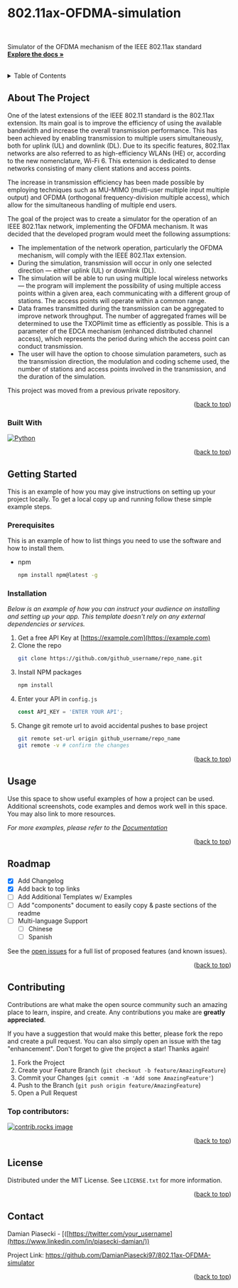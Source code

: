 # 802.11ax-OFDMA-simulation

<a id="readme-top"></a>

<!-- PROJECT LOGO -->
<br />
<div align="left">

  <!-- <h3 align="center">802.11ax-OFDMA-simulation</h3> -->

  <p align="left">
    Simulator of the OFDMA mechanism of the IEEE 802.11ax standard
    <br />
    <a href="https://github.com/DamianPiasecki97/802.11ax-OFDMA-simulator"><strong>Explore the docs »</strong></a>
    <br />
    <br />
  </p>
</div>

<!-- TABLE OF CONTENTS -->
<details>
  <summary>Table of Contents</summary>
  <ol>
    <li>
      <a href="#about-the-project">About The Project</a>
      <ul>
        <li><a href="#built-with">Built With</a></li>
      </ul>
    </li>
    <li>
      <a href="#getting-started">Getting Started</a>
      <ul>
        <li><a href="#prerequisites">Prerequisites</a></li>
        <li><a href="#installation">Installation</a></li>
      </ul>
    </li>
    <li><a href="#usage">Usage</a></li>
    <li><a href="#roadmap">Roadmap</a></li>
    <li><a href="#contributing">Contributing</a></li>
    <li><a href="#license">License</a></li>
    <li><a href="#contact">Contact</a></li>
    <li><a href="#acknowledgments">Acknowledgments</a></li>
  </ol>
</details>



<!-- ABOUT THE PROJECT -->
## About The Project

One of the latest extensions of the IEEE 802.11 standard is the 802.11ax extension. Its main goal is to improve the efficiency of using the available bandwidth and increase the overall transmission performance. This has been achieved by enabling transmission to multiple users simultaneously, both for uplink (UL) and downlink (DL). Due to its specific features, 802.11ax networks are also referred to as high-efficiency WLANs (HE) or, according to the new nomenclature, Wi-Fi 6. This extension is dedicated to dense networks consisting of many client stations and access points.

The increase in transmission efficiency has been made possible by employing techniques such as MU-MIMO (multi-user multiple input multiple output) and OFDMA (orthogonal frequency-division multiple access), which allow for the simultaneous handling of multiple end users.

The goal of the project was to create a simulator for the operation of an IEEE 802.11ax network, implementing the OFDMA mechanism. It was decided that the developed program would meet the following assumptions:

* The implementation of the network operation, particularly the OFDMA mechanism, will comply with the IEEE 802.11ax extension.
* During the simulation, transmission will occur in only one selected direction — either uplink (UL) or downlink (DL).
* The simulation will be able to run using multiple local wireless networks — the program will implement the possibility of using multiple access points within a given area, each communicating with a different group of stations. The access points will operate within a common range.
* Data frames transmitted during the transmission can be aggregated to improve network throughput. The number of aggregated frames will be determined to use the TXOPlimit time as efficiently as possible. This is a parameter of the EDCA mechanism (enhanced distributed channel access), which represents the period during which the access point can conduct transmission.
* The user will have the option to choose simulation parameters, such as the transmission direction, the modulation and coding scheme used, the number of stations and access points involved in the transmission, and the duration of the simulation.

This project was moved from a previous private repository.
<p align="right">(<a href="#readme-top">back to top</a>)</p>

### Built With

[![Python][Python]][Python-url]


<p align="right">(<a href="#readme-top">back to top</a>)</p>



<!-- GETTING STARTED -->
## Getting Started

This is an example of how you may give instructions on setting up your project locally.
To get a local copy up and running follow these simple example steps.

### Prerequisites

This is an example of how to list things you need to use the software and how to install them.
* npm
  ```sh
  npm install npm@latest -g
  ```

### Installation

_Below is an example of how you can instruct your audience on installing and setting up your app. This template doesn't rely on any external dependencies or services._

1. Get a free API Key at [https://example.com](https://example.com)
2. Clone the repo
   ```sh
   git clone https://github.com/github_username/repo_name.git
   ```
3. Install NPM packages
   ```sh
   npm install
   ```
4. Enter your API in `config.js`
   ```js
   const API_KEY = 'ENTER YOUR API';
   ```
5. Change git remote url to avoid accidental pushes to base project
   ```sh
   git remote set-url origin github_username/repo_name
   git remote -v # confirm the changes
   ```

<p align="right">(<a href="#readme-top">back to top</a>)</p>



<!-- USAGE EXAMPLES -->
## Usage

Use this space to show useful examples of how a project can be used. Additional screenshots, code examples and demos work well in this space. You may also link to more resources.

_For more examples, please refer to the [Documentation](https://example.com)_

<p align="right">(<a href="#readme-top">back to top</a>)</p>



<!-- ROADMAP -->
## Roadmap

- [x] Add Changelog
- [x] Add back to top links
- [ ] Add Additional Templates w/ Examples
- [ ] Add "components" document to easily copy & paste sections of the readme
- [ ] Multi-language Support
    - [ ] Chinese
    - [ ] Spanish

See the [open issues](https://github.com/othneildrew/Best-README-Template/issues) for a full list of proposed features (and known issues).

<p align="right">(<a href="#readme-top">back to top</a>)</p>



<!-- CONTRIBUTING -->
## Contributing

Contributions are what make the open source community such an amazing place to learn, inspire, and create. Any contributions you make are **greatly appreciated**.

If you have a suggestion that would make this better, please fork the repo and create a pull request. You can also simply open an issue with the tag "enhancement".
Don't forget to give the project a star! Thanks again!

1. Fork the Project
2. Create your Feature Branch (`git checkout -b feature/AmazingFeature`)
3. Commit your Changes (`git commit -m 'Add some AmazingFeature'`)
4. Push to the Branch (`git push origin feature/AmazingFeature`)
5. Open a Pull Request

### Top contributors:

<a href="https://github.com/othneildrew/Best-README-Template/graphs/contributors">
  <img src="https://contrib.rocks/image?repo=othneildrew/Best-README-Template" alt="contrib.rocks image" />
</a>

<p align="right">(<a href="#readme-top">back to top</a>)</p>



<!-- LICENSE -->
## License

Distributed under the MIT License. See `LICENSE.txt` for more information.

<p align="right">(<a href="#readme-top">back to top</a>)</p>



<!-- CONTACT -->
## Contact

Damian Piasecki - [([https://twitter.com/your_username](https://www.linkedin.com/in/piasecki-damian/)) 

Project Link: https://github.com/DamianPiasecki97/802.11ax-OFDMA-simulator

<p align="right">(<a href="#readme-top">back to top</a>)</p>




<!-- MARKDOWN LINKS & IMAGES -->
<!-- https://www.markdownguide.org/basic-syntax/#reference-style-links -->
[linkedin-shield]: https://img.shields.io/badge/-LinkedIn-black.svg?style=for-the-badge&logo=linkedin&colorB=555
[linkedin-url]: https://www.linkedin.com/in/piasecki-damian/
[Python]: https://img.shields.io/badge/python-3670A0?style=for-the-badge&logo=python&logoColor=ffdd54
[Python-url]: https://www.python.org/
